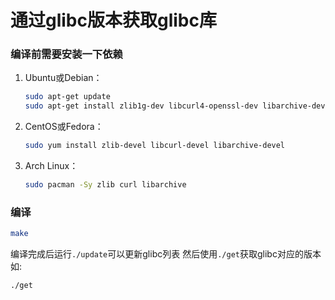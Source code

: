 #   通过glibc版本获取glibc库

### 编译前需要安装一下依赖

1.  Ubuntu或Debian：
    ```sh
    sudo apt-get update
    sudo apt-get install zlib1g-dev libcurl4-openssl-dev libarchive-dev
    ```
2.  CentOS或Fedora：
    ```sh
    sudo yum install zlib-devel libcurl-devel libarchive-devel
    ```
3.  Arch Linux：
    ```sh
    sudo pacman -Sy zlib curl libarchive
    ```

### 编译
```sh
make
```

编译完成后运行`./update`可以更新glibc列表
然后使用`./get`获取glibc对应的版本
如:
```sh
./get 
```